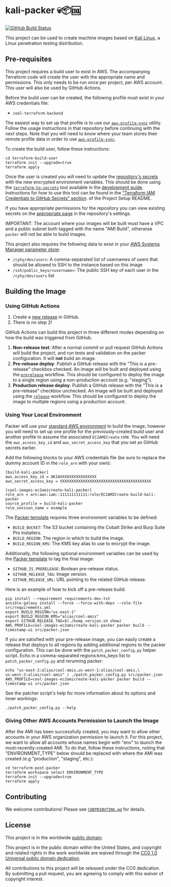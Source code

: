 # kali-packer 💀📦🆒 #

[![GitHub Build Status](https://github.com/cisagov/kali-packer/workflows/build/badge.svg)](https://github.com/cisagov/kali-packer/actions)

This project can be used to create machine images based on [Kali
Linux](https://www.kali.org), a Linux penetration testing
distribution.

## Pre-requisites ##

This project requires a build user to exist in AWS.  The accompanying
Terraform code will create the user with the appropriate name and
permissions.  This only needs to be run once per project, per AWS
account.  This user will also be used by GitHub Actions.

Before the build user can be created, the following profile must exist
in your AWS credentials file:

- `cool-terraform-backend`

The easiest way to set up that profile is to use our
[`aws-profile-sync`](https://github.com/cisagov/aws-profile-sync) utility.
Follow the usage instructions in that repository before continuing with the
next steps. Note that you will need to know where your team stores their
remote profile data in order to use
[`aws-profile-sync`](https://github.com/cisagov/aws-profile-sync).

To create the build user, follow these instructions:

```console
cd terraform-build-user
terraform init --upgrade=true
terraform apply
```

Once the user is created you will need to update the
[repository's secrets](https://help.github.com/en/actions/configuring-and-managing-workflows/creating-and-storing-encrypted-secrets)
with the new encrypted environment variables. This should be done using the
[`terraform-to-secrets`](https://github.com/cisagov/development-guide/tree/develop/project_setup#terraform-iam-credentials-to-github-secrets-)
tool available in the
[development guide](https://github.com/cisagov/development-guide). Instructions
for how to use this tool can be found in the
["Terraform IAM Credentials to GitHub Secrets" section](https://github.com/cisagov/development-guide/tree/develop/project_setup#terraform-iam-credentials-to-github-secrets-).
of the Project Setup README.

If you have appropriate permissions for the repository you can view existing
secrets on the
[appropriate page](https://github.com/cisagov/kali-packer/settings/secrets)
in the repository's settings.

IMPORTANT: The account where your images will be built must have a VPC
and a public subnet both tagged with the name "AMI Build", otherwise
`packer` will not be able to build images.

This project also requires the following data to exist in your [AWS
Systems Manager parameter
store](https://docs.aws.amazon.com/systems-manager/latest/userguide/systems-manager-parameter-store.html):

- `/cyhy/dev/users`: A comma-separated list of usernames of users that should
  be allowed to SSH to the instance based on this image
- `/ssh/public_keys/<username>`: The public SSH key of each user in the
  `/cyhy/dev/users` list

## Building the Image ##

### Using GitHub Actions ###

1. Create a [new
   release](https://help.github.com/en/articles/creating-releases) in
   GitHub.
1. There is no step 2!

GitHub Actions can build this project in three different modes
depending on how the build was triggered from GitHub.

1. **Non-release test**: After a normal commit or pull request GitHub Actions
   will build the project, and run tests and validation on the
   packer configuration. It will __not__ build an image.
1. **Pre-release deploy**: Publish a GitHub release
   with the "This is a pre-release" checkbox checked. An image will be built
   and deployed using the [`prerelease`](.github/workflows/prerelease.yml)
   workflow. This should be configured to deploy the image to a single region
   using a non-production account (e.g. "staging").
1. **Production release deploy**: Publish a GitHub release with
   the "This is a pre-release" checkbox unchecked. An image will be built
   and deployed using the [`release`](.github/workflows/release.yml)
   workflow. This should be configured to deploy the image to multiple regions
   using a production account.

### Using Your Local Environment ###

Packer will use your
[standard AWS environment](https://docs.aws.amazon.com/cli/latest/userguide/cli-configure-envvars.html)
to build the image, however you will need to set up one profile for the
previously-created build user and another profile to assume the associated
`EC2AMICreate` role. You will need the `aws_access_key_id` and
`aws_secret_access_key` that you set as GitHub secrets earlier.

Add the following blocks to your AWS credentials file (be sure to replace the
dummy account ID in the `role_arn` with your own):

```console
[build-kali-packer]
aws_access_key_id = AKIAXXXXXXXXXXXXXXXX
aws_secret_access_key = XXXXXXXXXXXXXXXXXXXXXXXXXXXXXXXXXXXXXXXX

[cool-images-ec2amicreate-kali-packer]
role_arn = arn:aws:iam::111111111111:role/EC2AMICreate-build-kali-packer
source_profile = build-kali-packer
role_session_name = example
```

The [Packer template](src/packer.json) requires three environment
variables to be defined:

- `BUILD_BUCKET`: The S3 bucket containing the Cobalt Strike and Burp
  Suite Pro installers.
- `BUILD_REGION`: The region in which to build the image.
- `BUILD_REGION_KMS`: The KMS key alias to use to encrypt the image.

Additionally, the following optional environment variables can be used
by the [Packer template](src/packer.json) to tag the final image:

- `GITHUB_IS_PRERELEASE`: Boolean pre-release status.
- `GITHUB_RELEASE_TAG`: Image version.
- `GITHUB_RELEASE_URL`: URL pointing to the related GitHub release.

Here is an example of how to kick off a pre-release build:

```console
pip install --requirement requirements-dev.txt
ansible-galaxy install --force --force-with-deps --role-file src/requirements.yml
export BUILD_REGION="us-east-1"
export BUILD_REGION_KMS="alias/cool-amis"
export GITHUB_RELEASE_TAG=$(./bump_version.sh show)
AWS_PROFILE=cool-images-ec2amicreate-kali-packer packer build --timestamp-ui src/packer.json
```

If you are satisfied with your pre-release image, you can easily
create a release that deploys to all regions by adding additional
regions to the packer configuration.  This can be done with the
`patch_packer_config.py` helper script.  Echo in a comma-separated
regions:kms_keys list to `patch_packer_config.py` and rerunning
packer:

```console
echo "us-east-2:alias/cool-amis,us-west-1:alias/cool-amis,\
us-west-2:alias/cool-amis" | ./patch_packer_config.py src/packer.json
AWS_PROFILE=cool-images-ec2amicreate-kali-packer packer build --timestamp-ui src/packer.json
```

See the patcher script's help for more information about its options
and inner workings:

```console
./patch_packer_config.py --help
```

### Giving Other AWS Accounts Permission to Launch the Image ###

After the AMI has been successfully created, you may want to allow other
accounts in your AWS organization permission to launch it. For this project,
we want to allow all accounts whose names begin with "env" to launch the
most-recently-created AMI. To do that, follow these instructions, noting that
"ENVIRONMENT_TYPE" below should be replaced with where the AMI was created
(e.g "production", "staging", etc.):

```console
cd terraform-post-packer
terraform workspace select ENVIRONMENT_TYPE
terraform init --upgrade=true
terraform apply
```

## Contributing ##

We welcome contributions!  Please see [`CONTRIBUTING.md`](CONTRIBUTING.md) for
details.

## License ##

This project is in the worldwide [public domain](LICENSE).

This project is in the public domain within the United States, and
copyright and related rights in the work worldwide are waived through
the [CC0 1.0 Universal public domain
dedication](https://creativecommons.org/publicdomain/zero/1.0/).

All contributions to this project will be released under the CC0
dedication. By submitting a pull request, you are agreeing to comply
with this waiver of copyright interest.
